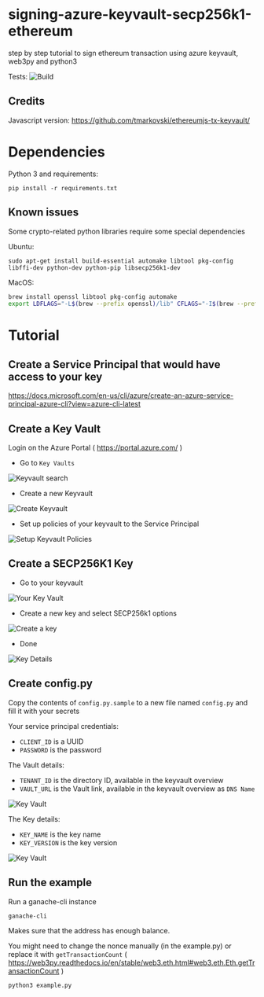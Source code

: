 # signing-azure-keyvault-secp256k1-ethereum
step by step tutorial to sign ethereum transaction using azure keyvault, web3py and python3

Tests: ![Build](https://travis-ci.org/davidp94/signing-azure-keyvault-secp256k1-ethereum.svg?branch=master)

## Credits

Javascript version: https://github.com/tmarkovski/ethereumjs-tx-keyvault/

# Dependencies

Python 3 and requirements:

```
pip install -r requirements.txt
```

## Known issues

Some crypto-related python libraries require some special dependencies

Ubuntu:

```
sudo apt-get install build-essential automake libtool pkg-config libffi-dev python-dev python-pip libsecp256k1-dev
```

MacOS:

```bash
brew install openssl libtool pkg-config automake
export LDFLAGS="-L$(brew --prefix openssl)/lib" CFLAGS="-I$(brew --prefix openssl)/include"
```

# Tutorial

## Create a Service Principal that would have access to your key

https://docs.microsoft.com/en-us/cli/azure/create-an-azure-service-principal-azure-cli?view=azure-cli-latest

## Create a Key Vault

Login on the Azure Portal ( https://portal.azure.com/ )

- Go to `Key Vaults`

![Keyvault search](https://raw.githubusercontent.com/davidp94/signing-azure-keyvault-secp256k1-ethereum/master/static/1-keyvault.png)

- Create a new Keyvault

![Create Keyvault](https://raw.githubusercontent.com/davidp94/signing-azure-keyvault-secp256k1-ethereum/master/static/2-create-keyvault.png)

- Set up policies of your keyvault to the Service Principal

![Setup Keyvault Policies](https://raw.githubusercontent.com/davidp94/signing-azure-keyvault-secp256k1-ethereum/master/static/3-create-keyvault-policies.png)

## Create a SECP256K1 Key

- Go to your keyvault

![Your Key Vault](https://raw.githubusercontent.com/davidp94/signing-azure-keyvault-secp256k1-ethereum/master/static/4-hsm-keys.png)

- Create a new key and select SECP256k1 options

![Create a key](https://raw.githubusercontent.com/davidp94/signing-azure-keyvault-secp256k1-ethereum/master/static/5-create-a-key.png)

- Done

![Key Details](https://raw.githubusercontent.com/davidp94/signing-azure-keyvault-secp256k1-ethereum/master/static/6-key-details-id.png)


## Create config.py

Copy the contents of `config.py.sample` to a new file named `config.py` and fill it with your secrets


Your service principal credentials:

- `CLIENT_ID` is a UUID
- `PASSWORD` is the password

The Vault details:

- `TENANT_ID` is the directory ID, available in the keyvault overview
- `VAULT_URL` is the Vault link, available in the keyvault overview as `DNS Name`

![Key Vault](https://raw.githubusercontent.com/davidp94/signing-azure-keyvault-secp256k1-ethereum/master/static/1-config-py.png)


The Key details:

- `KEY_NAME` is the key name
- `KEY_VERSION` is the key version

![Key Vault](https://raw.githubusercontent.com/davidp94/signing-azure-keyvault-secp256k1-ethereum/master/static/2-config-py.png)

## Run the example

Run a ganache-cli instance
```
ganache-cli
```

Makes sure that the address has enough balance.

You might need to change the nonce manually (in the example.py) or replace it with `getTransactionCount` ( https://web3py.readthedocs.io/en/stable/web3.eth.html#web3.eth.Eth.getTransactionCount )

```
python3 example.py
```